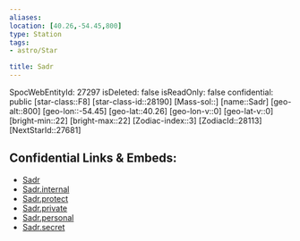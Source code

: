 ```yaml
---
aliases: 
location: [40.26,-54.45,800]
type: Station
tags:
- astro/Star

title: Sadr
---
```

SpocWebEntityId: 27297
isDeleted: false
isReadOnly: false
confidential: public
[star-class::F8]
[star-class-id::28190]
[Mass-sol::]
[name::Sadr]
[geo-alt::800]
[geo-lon::-54.45]
[geo-lat::40.26]
[geo-lon-v::0]
[geo-lat-v::0]
[bright-min::22]
[bright-max::22]
[Zodiac-index::3]
[ZodiacId::28113]
[NextStarId::27681]



## Confidential Links & Embeds: 
- [Sadr](../../../_public/astro/Star/Sadr.md) 
- [Sadr.internal](../../../_internal/astro/Star/Sadr.internal.md) 
- [Sadr.protect](../../../_protect/astro/Star/Sadr.protect.md) 
- [Sadr.private](../../../_private/astro/Star/Sadr.private.md) 
- [Sadr.personal](../../../_personal/astro/Star/Sadr.personal.md) 
- [Sadr.secret](../../../_secret/astro/Star/Sadr.secret.md) 
